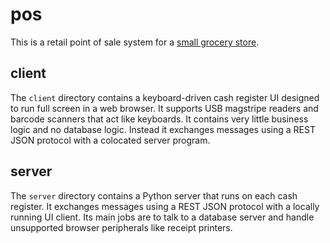 pos
===

This is a retail point of sale system for a [small grocery
store](http://www.openproduce.org/).

## client

The `client` directory contains a keyboard-driven cash register UI designed to
run full screen in a web browser. It supports USB magstripe readers and barcode
scanners that act like keyboards. It contains very little business logic and no
database logic. Instead it exchanges messages using a REST JSON protocol with a
colocated server program.

## server

The `server` directory contains a Python server that runs on each cash
register. It exchanges messages using a REST JSON protocol with a locally
running UI client. Its main jobs are to talk to a database server and handle
unsupported browser peripherals like receipt printers.